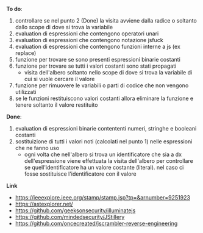 **To do**:
1. controllare se nel punto 2 (Done) la visita avviene dalla radice o soltanto dallo scope di dove si trova la variabile
2. evaluation di espressioni che contengono operatori unari
3. evaluation di espressioni che contengono notazione jsfuck
4. evaluation di espressioni che contengono funzioni interne a js (ex replace)
5. funzione per trovare se sono presenti espressioni binarie costanti
6. funzione per trovare se tutti i valori costanti sono stati propagati
    * visita dell'albero soltanto nello scope di dove si trova la variabile di cui si vuole cercare il valore
7. funzione per rimuovere le variabili o parti di codice che non vengono utilizzati
8. se le funzioni restituiscono valori costanti allora eliminare la funzione e tenere soltanto il valore restituito

**Done**:
1. evaluation di espressioni binarie contententi numeri, stringhe e booleani costanti
2. sostituizione di tutti i valori noti (calcolati nel punto 1) nelle espressioni che ne fanno uso
    * ogni volta che nell'albero si trova un identificatore che sia a dx dell'espressione
       viene effettuata la visita dell'albero per controllare se quell'identificatore ha un valore costante (literal).
       nel caso ci fosse sostituisce l'identificatore con il valore

**Link**
* https://ieeexplore.ieee.org/stamp/stamp.jsp?tp=&arnumber=9251923
* https://astexplorer.net/
* https://github.com/geeksonsecurity/illuminatejs
* https://github.com/mindedsecurity/JStillery
* https://github.com/oncecreated/jscrambler-reverse-engineering

